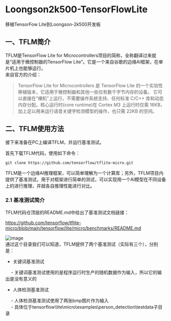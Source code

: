 # Loongson2k500-TensorFlowLite
移植TensorFow Lite到Loongson-2k500开发板

## 一、TFLM简介
TFLM是TensorFlow Lite for Microcontrollers项目的简称，全称翻译过来就是“适用于微控制器的TensorFlow Lite”。它是一个来自谷歌的边缘AI框架，在单片机上也能够运行。  
来自官方的介绍：  
> TensorFlow Lite for Microcontrollers 是 TensorFlow Lite 的一个实验性移植版本，它适用于微控制器和其他一些仅有数千字节内存的设备。 它可以直接在“裸机”上运行，不需要操作系统支持、任何标准 C/C++ 库和动态内存分配。核心运行时(core runtime)在 Cortex M3 上运行时仅需 16KB，加上足以用来运行语音关键字检测模型的操作，也只需 22KB 的空间。


## 二、TFLM使用方法  
接下来准备在PC上编译TFLM，并运行基准测试。

首先下载TFLM代码，使用如下命令：  
```
git clone https://github.com/tensorflow/tflite-micro.git
```
TFLM是一个边缘AI推理框架，可以简单理解为一个计算库；另外，TFLM项目内提供了基准测试，用于对框架进行简单的测试，可以实现用一个AI模型在不同设备上的进行推理，并就各自推理性能进行对比。  
### 2.1 基准测试简介
TFLM代码仓顶层的README.md中给出了基准测试文档链接：

https://github.com/tensorflow/tflite-micro/blob/main/tensorflow/lite/micro/benchmarks/README.md  

![image](https://github.com/lus-oa/Loongson2k500-TensorFlowLite/assets/122666739/49e7521c-dc0e-4716-bb02-e9bb35761b0f)  
通过这个目录我们可以知道，TFLM提供了两个基准测试（实际有三个），分别是：

- 关键词基准测试
  
&emsp; - 关键词基准测试使用的是程序运行时生产的随机数据作为输入，所以它的输出是没有意义的  
  
- 人体检测基准测试

&emsp; - 人体检测基准测试使用了两张bmp图片作为输入  
&emsp; - 具体位于tensorflow\lite\micro\examples\person_detection\testdata子目录

